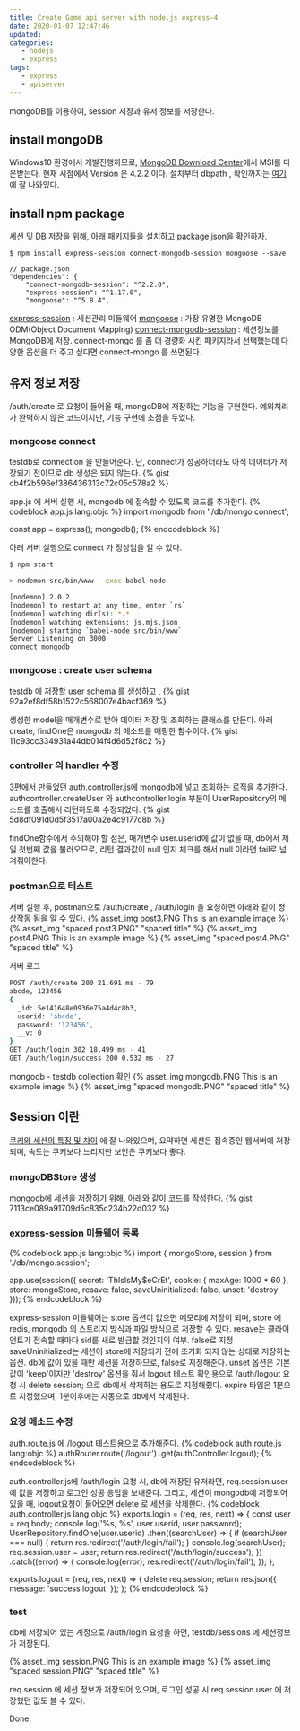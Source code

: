 ```yaml
---
title: Create Game api server with node.js express-4
date: 2020-01-07 12:47:46
updated:
categories:
   - nodejs
   - express
tags:
   - express
   - apiserver
---
```


mongoDB를 이용하여, session 저장과 유저 정보를 저장한다.

<!-- more -->
<!-- toc -->

## install mongoDB
Windows10 환경에서 개발진행하므로, 
[MongoDB Download Center](https://www.mongodb.com/download-center/community)에서 MSI를 다운받는다. 현재 시점에서 Version 은 4.2.2 이다.
설치부터 dbpath , 확인까지는 [여기](https://javacpro.tistory.com/64) 에 잘 나와있다.

## install npm package 
세션 및 DB 저장을 위해, 아래 패키지들을 설치하고 package.json을 확인하자.
```
$ npm install express-session connect-mongodb-session mongoose --save

// package.json
"dependencies": {
    "connect-mongodb-session": "^2.2.0",
    "express-session": "^1.17.0",
    "mongoose": "^5.8.4",
```
[express-session](https://www.npmjs.com/package/express-session) : 세션관리 미들웨어
[mongoose](https://mongoosejs.com/) : 가장 유명한 MongoDB ODM(Object Document Mapping)
[connect-mongodb-session](https://github.com/mongodb-js/connect-mongodb-session#readme) : 세션정보를 MongoDB에 저장. connect-mongo 를 좀 더 경량화 시킨 패키지라서 선택했는데 다양한 옵션을 더 주고 싶다면 connect-mongo 를 쓰면된다.

## 유저 정보 저장
/auth/create 로 요청이 들어올 때, mongoDB에 저장하는 기능을 구현한다.
예외처리가 완벽하지 않은 코드이지만, 기능 구현에 초점을 두었다.

### mongoose connect
testdb로 connection 을 만들어준다.
단, connect가 성공하더라도 아직 데이터가 저장되기 전이므로 db 생성은 되지 않는다.
{% gist cb4f2b596ef386436313c72c05c578a2 %}

app.js 에 서버 실행 시, mongodb 에 접속할 수 있도록 코드를 추가한다.
{% codeblock app.js lang:objc %}
import mongodb from './db/mongo.connect';

const app = express();
mongodb();
{% endcodeblock %}

아래 서버 실행으로 connect 가 정상임을 알 수 있다.
``` bash
$ npm start

> nodemon src/bin/www --exec babel-node

[nodemon] 2.0.2
[nodemon] to restart at any time, enter `rs`
[nodemon] watching dir(s): *.*
[nodemon] watching extensions: js,mjs,json
[nodemon] starting `babel-node src/bin/www`
Server Listening on 3000
connect mongodb
```

### mongoose : create user schema
testdb 에 저장할 user schema 를 생성하고 , 
{% gist 92a2ef8df58b1522c568007e4bacf369 %}

생성한 model을 매개변수로 받아 데이터 저장 및 조회하는 클래스를 만든다.
아래 create, findOne은 mongodb 의 메소드를 매핑한 함수이다.
{% gist 11c93cc334931a44db014f4d6d52f8c2 %}

### controller 의 handler 수정
[3편](https://akanamed.github.io/2020/01/06/Create-Game-api-server-with-node-js-express-3/)에서 만들었던 auth.controller.js에 mongodb에 넣고 조회하는 로직을 추가한다.
authcontroller.createUser 와 authcontroller.login 부분이 UserRepository의 메소드를 호출해서
리턴하도록 수정되었다.
{% gist 5d8df091d0d5f3517a00a2e4c9177c8b %}

findOne함수에서 주의해야 할 점은, 매개변수 user.userid에 값이 없을 때,
db에서 제일 첫번째 값을 불러오므로, 리턴 결과값이 null 인지 체크를 해서 
null 이라면 fail로 넘겨줘야한다.

### postman으로 테스트
서버 실행 후, postman으로 /auth/create , /auth/login 을 요청하면
아래와 같이 정상작동 됨을 알 수 있다.
{% asset_img post3.PNG This is an example image %}
{% asset_img "spaced post3.PNG" "spaced title" %}
{% asset_img post4.PNG This is an example image %}
{% asset_img "spaced post4.PNG" "spaced title" %}

서버 로그
``` bash
POST /auth/create 200 21.691 ms - 79
abcde, 123456
{
  _id: 5e141648e0936e75a4d4c8b3,
  userid: 'abcde',
  password: '123456',
  __v: 0
}
GET /auth/login 302 18.499 ms - 41
GET /auth/login/success 200 0.532 ms - 27
```

mongodb - testdb collection 확인
{% asset_img mongodb.PNG This is an example image %}
{% asset_img "spaced mongodb.PNG" "spaced title" %}

## Session 이란
[쿠키와 세션의 특징 및 차이](https://hahahoho5915.tistory.com/32) 에 잘 나와있으며,
요약하면 세션은 접속중인 웹서버에 저장되며, 속도는 쿠키보다 느리지만 보안은 쿠키보다 좋다.

### mongoDBStore 생성
mongodb에 세션을 저장하기 위해, 아래와 같이 코드를 작성한다.
{% gist 7113ce089a91709d5c835c234b22d032 %}

### express-session 미들웨어 등록
{% codeblock app.js lang:objc %}
import { mongoStore, session } from './db/mongo.session';

app.use(session({
    secret: 'ThIsIsMy$eCrEt',
    cookie: {
        maxAge: 1000 * 60
    },
    store: mongoStore,
    resave: false,
    saveUninitialized: false,
    unset: 'destroy'
}));
{% endcodeblock %}

express-session 미들웨어는 store 옵션이 없으면 메모리에 저장이 되며,
store 에 redis, mongodb 의 스토리지 방식과 파일 방식으로 저장할 수 있다.
resave는 클라이언트가 접속할 때마다 sid를 새로 발급할 것인지의 여부. false로 지정
saveUninitialized는 세션이 store에 저장되기 전에 초기화 되지 않는 상태로 저장하는 옵션.
db에 값이 있을 때만 세션을 저장하므로, false로 지정해준다.
unset 옵션은 기본값이 'keep'이지만 'destroy' 옵션을 줘서 logout 테스트 확인용으로 
/auth/logout 요청 시 delete session; 으로 db에서 삭제하는 용도로 지정해줬다.
expire 타임은 1분으로 지정했으며, 1분이후에는 자동으로 db에서 삭제된다.

### 요청 메소드 수정
auth.route.js 에 /logout 테스트용으로 추가해준다.
{% codeblock auth.route.js lang:objc %}
authRouter.route('/logout')
    .get(authController.logout);
{% endcodeblock %}


auth.controller.js에 /auth/login 요청 시, db에 저장된 유저라면, 
req.session.user에 값을 저장하고 로그인 성공 응답을 보내준다.
그리고, 세션이 mongodb에 저장되어 있을 때, logout요청이 들어오면 delete 로 세션을 삭제한다.
{% codeblock auth.controller.js lang:objc %}
exports.login = (req, res, next) => {
    const user = req.body;
    console.log('%s, %s', user.userid, user.password);
    UserRepository.findOne(user.userid)
        .then((searchUser) => {
            if (searchUser === null) {
                return res.redirect('/auth/login/fail');
            }
            console.log(searchUser);
            req.session.user = user;
            return res.redirect('/auth/login/success');
        })
        .catch((error) => {
            console.log(error);
            res.redirect('/auth/login/fail');
        });
};

exports.logout = (req, res, next) => {
    delete req.session;
    return res.json({
        message: 'success logout'
    });
};
{% endcodeblock %}

### test
db에 저장되어 있는 계정으로 /auth/login 요청을 하면, testdb/sessions 에 
세션정보가 저장된다.

{% asset_img session.PNG This is an example image %}
{% asset_img "spaced session.PNG" "spaced title" %}

req.session 에 세션 정보가 저장되어 있으며, 
로그인 성공 시 req.session.user 에 저장했던 값도 볼 수 있다.

Done.